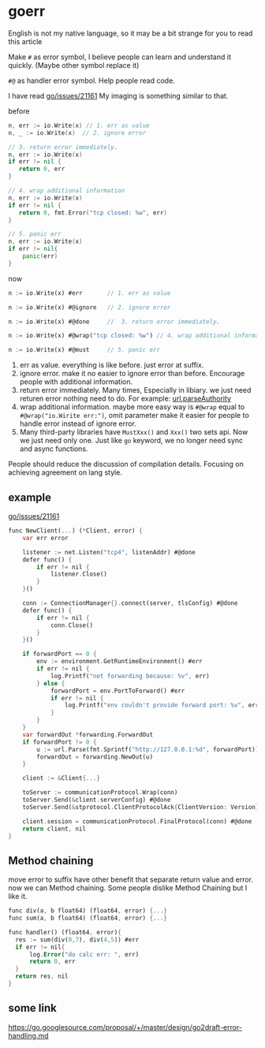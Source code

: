 # goerr
English is not my native language, so it may be a bit strange for you to read this article

Make `#` as error symbol, I believe people can learn and understand it quickly. (Maybe other symbol replace it)

`#@` as handler error symbol. Help people read code.

I have read [go/issues/21161](https://github.com/golang/go/issues/21161)
My imaging is something similar to that.

before
```go
n, err := io.Write(x) // 1. err as value
n, _ := io.Write(x)  // 2. ignore error

// 3. return error immediately、
n, err := io.Write(x)
if err != nil {
   return 0, err
}

// 4. wrap additional information
n, err := io.Write(x)
if err != nil {
   return 0, fmt.Error("tcp closed: %w", err)
}

// 5. panic err
n, err := io.Write(x)
if err != nil{
    panic(err)
}
```

now 
```dart
n := io.Write(x) #err       // 1. err as value

n := io.Write(x) #@ignore   // 2. ignore error

n := io.Write(x) #@done     //  3. return error immediately、

n := io.Write(x) #@wrap("tcp closed: %w") // 4. wrap additional information

n := io.Write(x) #@must     // 5. panic err
```

1. err as value. everything is like before. just error at suffix.
2. ignore error. make it no easier to ignore error than before. Encourage people with additional information.
3. return error immediately. Many times, Especially in libiary. we just need returen error nothing need to do. For example: [url.parseAuthority](https://github.com/golang/go/blob/master/src/net/url/url.go#L586)
4. wrap additional information. maybe more easy way is  `#@wrap` equal to `#@wrap("io.Wirite err:")`, omit parameter make it easier for people to handle error instead of ignore error.
5. Many third-party libraries have `MustXxx()` and `Xxx()` two sets api. Now we just need only one. Just like `go` keyword, we no longer need sync and async functions.

People should reduce the discussion of compilation details. Focusing on achieving agreement on lang style.

## example

[go/issues/21161](https://github.com/golang/go/issues/21161#issuecomment-390216685)
```dart
func NewClient(...) (*Client, error) {
	var err error

	listener := net.Listen("tcp4", listenAddr) #@done
	defer func() {
		if err != nil {
			listener.Close()
		}
	}()

	conn := ConnectionManager{}.connect(server, tlsConfig) #@done
	defer func() {
		if err != nil {
			conn.Close()
		}
	}()

	if forwardPort == 0 {
		env := environment.GetRuntimeEnvironment() #err
		if err != nil {
			log.Printf("not forwarding because: %v", err)
		} else {
			forwardPort = env.PortToForward() #err
			if err != nil {
				log.Printf("env couldn't provide forward port: %v", err)
			}
		}
	}
	var forwardOut *forwarding.ForwardOut
	if forwardPort != 0 {
		u := url.Parse(fmt.Sprintf("http://127.0.0.1:%d", forwardPort)) #@ignore
		forwardOut = forwarding.NewOut(u)
	}

	client := &Client{...}

	toServer := communicationProtocol.Wrap(conn)
	toServer.Send(&client.serverConfig) #@done
	toServer.Send(&stprotocol.ClientProtocolAck{ClientVersion: Version}) #@done

	client.session = communicationProtocol.FinalProtocol(conn) #@done
	return client, nil
}
```

## Method chaining
move error to suffix have other benefit that separate return value and error. now we can Method chaining. Some people dislike Method Chaining but I like it.

```dart 
func div(a, b float64) (float64, error) {...}
func sum(a, b float64) (float64, error) {...}

func handler() (float64, error){
  res := sum(div(0,7), div(4,5)) #err
  if err != nil{
      log.Error("do calc err: ", err)
      return 0, err 
  }
  return res, nil
}
```

## some link
https://go.googlesource.com/proposal/+/master/design/go2draft-error-handling.md
